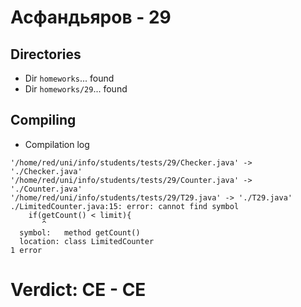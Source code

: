 # Асфандьяров - 29
## Directories
- Dir `homeworks`... found
- Dir `homeworks/29`... found
## Compiling
- Compilation log
```
'/home/red/uni/info/students/tests/29/Checker.java' -> './Checker.java'
'/home/red/uni/info/students/tests/29/Counter.java' -> './Counter.java'
'/home/red/uni/info/students/tests/29/T29.java' -> './T29.java'
./LimitedCounter.java:15: error: cannot find symbol
    if(getCount() < limit){
       ^
  symbol:   method getCount()
  location: class LimitedCounter
1 error

```
# Verdict: **CE** - CE
